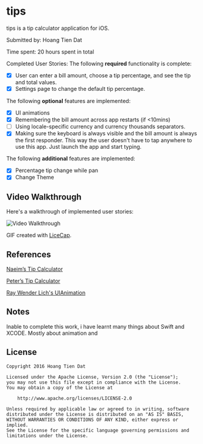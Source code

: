 # tips

tips is a tip calculator application for iOS.

Submitted by: Hoang Tien Dat

Time spent: 20 hours spent in total

Completed User Stories:
The following **required** functionality is complete:

* [x] User can enter a bill amount, choose a tip percentage, and see the tip and total values.
* [x] Settings page to change the default tip percentage.

The following **optional** features are implemented:
* [x] UI animations
* [x] Remembering the bill amount across app restarts (if <10mins)
* [ ] Using locale-specific currency and currency thousands separators.
* [x] Making sure the keyboard is always visible and the bill amount is always the first responder. This way the user doesn't have to tap anywhere to use this app. Just launch the app and start typing.

The following **additional** features are implemented:

- [x] Percentage tip change while pan
- [x] Change Theme

## Video Walkthrough 
Here's a walkthrough of implemented user stories:

![Video Walkthrough](path/to/your/gif)

GIF created with [LiceCap](http://www.cockos.com/licecap/).
## References
  [Naeim’s Tip Calculator](https://github.com/naeims/tipcalculator)
  
  [Peter’s Tip Calculator](https://github.com/peterbai/ios-tip-calculator)
  
  [Ray Wender Lich's UIAnimation](https://www.raywenderlich.com/113674/ios-animation-tutorial-getting-started)
## Notes
Inable to complete this work, i have learnt many things about Swift and XCODE. Mostly about animation and 

## License

    Copyright 2016 Hoang Tien Dat

    Licensed under the Apache License, Version 2.0 (the "License");
    you may not use this file except in compliance with the License.
    You may obtain a copy of the License at

        http://www.apache.org/licenses/LICENSE-2.0

    Unless required by applicable law or agreed to in writing, software
    distributed under the License is distributed on an "AS IS" BASIS,
    WITHOUT WARRANTIES OR CONDITIONS OF ANY KIND, either express or implied.
    See the License for the specific language governing permissions and
    limitations under the License.

